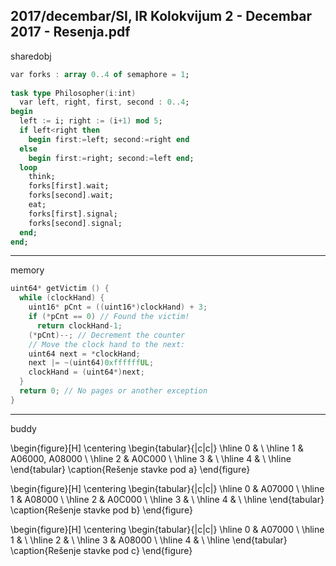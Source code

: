 2017/decembar/SI, IR Kolokvijum 2 - Decembar 2017 - Resenja.pdf
--------------------------------------------------------------------------------
sharedobj
```ada
var forks : array 0..4 of semaphore = 1; 
 
task type Philosopher(i:int) 
  var left, right, first, second : 0..4; 
begin 
  left := i; right := (i+1) mod 5; 
  if left<right then 
    begin first:=left; second:=right end 
  else 
    begin first:=right; second:=left end; 
  loop 
    think; 
    forks[first].wait; 
    forks[second].wait; 
    eat; 
    forks[first].signal; 
    forks[second].signal; 
  end; 
end;
```

--------------------------------------------------------------------------------
memory
```cpp
uint64* getVictim () { 
  while (clockHand) { 
    uint16* pCnt = ((uint16*)clockHand) + 3; 
    if (*pCnt == 0) // Found the victim! 
      return clockHand-1; 
    (*pCnt)--; // Decrement the counter 
    // Move the clock hand to the next: 
    uint64 next = *clockHand; 
    next |= ~(uint64)0xffffffUL; 
    clockHand = (uint64*)next; 
  }   
  return 0; // No pages or another exception 
}
```

--------------------------------------------------------------------------------
buddy

\begin{figure}[H]
\centering
\begin{tabular}{|c|c|}
\hline
0 & \\
\hline
1 & A06000, A08000 \\
\hline
2 & A0C000 \\
\hline
3 & \\
\hline
4 & \\
\hline
\end{tabular}
\caption{Rešenje stavke pod a}
\end{figure}

\begin{figure}[H]
\centering
\begin{tabular}{|c|c|}
\hline
0 & A07000 \\
\hline
1 & A08000 \\
\hline
2 & A0C000 \\
\hline
3 & \\
\hline
4 & \\
\hline
\end{tabular}
\caption{Rešenje stavke pod b}
\end{figure}

\begin{figure}[H]
\centering
\begin{tabular}{|c|c|}
\hline
0 & A07000 \\
\hline
1 & \\
\hline
2 & \\
\hline
3 & A08000 \\
\hline
4 & \\
\hline
\end{tabular}
\caption{Rešenje stavke pod c}
\end{figure}
